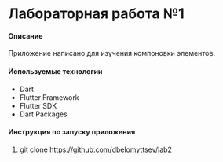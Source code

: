 # Лабораторная работа №1

#### Описание
Приложение написано для изучения компоновки элементов.

#### Используемые технологии
* Dart
* Flutter Framework
* Flutter SDK
* Dart Packages

#### Инструкция по запуску приложения 
1. git clone https://github.com/dbelomyttsev/lab2

